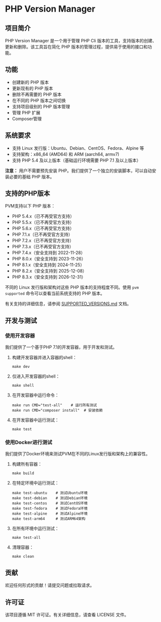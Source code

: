 # PHP Version Manager

## 项目简介
PHP Version Manager 是一个用于管理 PHP Cli 版本的工具，支持版本的创建、更新和删除。该工具旨在简化 PHP 版本的管理过程，提供易于使用的接口和功能。

## 功能
- 创建新的 PHP 版本
- 更新现有的 PHP 版本
- 删除不再需要的 PHP 版本
- 在不同的 PHP 版本之间切换
- 支持项目级别的 PHP 版本管理
- 管理 PHP 扩展
- Composer管理

## 系统要求

- 支持 Linux 发行版：Ubuntu、Debian、CentOS、Fedora、Alpine 等
- 支持架构：x86_64 (AMD64) 和 ARM (aarch64, armv7)
- 支持 PHP 5.4 及以上版本（基础运行环境需要 PHP 7.1 及以上版本）

**注意：** 用户不需要预先安装 PHP。我们提供了一个独立的安装脚本，可以自动安装必要的基础 PHP 版本。

## 支持的PHP版本

PVM支持以下 PHP 版本：

- PHP 5.4.x（已不再受官方支持）
- PHP 5.5.x（已不再受官方支持）
- PHP 5.6.x（已不再受官方支持）
- PHP 7.1.x（已不再受官方支持）
- PHP 7.2.x（已不再受官方支持）
- PHP 7.3.x（已不再受官方支持）
- PHP 7.4.x（安全支持到 2022-11-28）
- PHP 8.0.x（安全支持到 2023-11-26）
- PHP 8.1.x（安全支持到 2024-11-25）
- PHP 8.2.x（安全支持到 2025-12-08）
- PHP 8.3.x（安全支持到 2026-12-31）

不同的 Linux 发行版和架构对这些 PHP 版本的支持程度不同。使用 `pvm supported` 命令可以查看当前系统支持的 PHP 版本。

有关支持的详细信息，请参阅 [SUPPORTED_VERSIONS.md](docs/SUPPORTED_VERSIONS.md) 文档。


## 开发与测试

### 使用开发容器

我们提供了一个基于PHP 7.1的开发容器，用于开发和测试。

1. 构建开发容器并进入容器的shell：
   ```
   make dev
   ```

2. 仅进入开发容器的shell：
   ```
   make shell
   ```

3. 在开发容器中运行命令：
   ```
   make run CMD="test-all"    # 运行所有测试
   make run CMD="composer install"  # 安装依赖
   ```

4. 在开发容器中运行测试：
   ```
   make test
   ```

### 使用Docker进行测试

我们提供了Docker环境来测试PVM在不同的Linux发行版和架构上的兼容性。

1. 构建所有容器：
   ```
   make build
   ```

2. 在特定环境中运行测试：
   ```
   make test-ubuntu    # 测试Ubuntu环境
   make test-debian    # 测试Debian环境
   make test-centos    # 测试CentOS环境
   make test-fedora    # 测试Fedora环境
   make test-alpine    # 测试Alpine环境
   make test-arm64     # 测试ARM64架构
   ```

3. 在所有环境中运行测试：
   ```
   make test-all
   ```

4. 清理容器：
   ```
   make clean
   ```


## 贡献
欢迎任何形式的贡献！请提交问题或拉取请求。

## 许可证
该项目遵循 MIT 许可证。有关详细信息，请查看 LICENSE 文件。